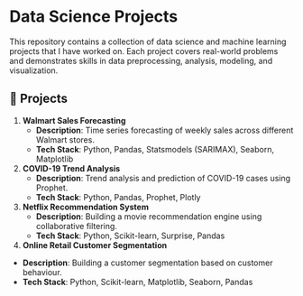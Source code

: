 # Data Science Projects

This repository contains a collection of data science and machine learning projects that I have worked on. Each project covers real-world problems and demonstrates skills in data preprocessing, analysis, modeling, and visualization.

## 📁 Projects

1. **Walmart Sales Forecasting**
   - **Description**: Time series forecasting of weekly sales across different Walmart stores.
   - **Tech Stack**: Python, Pandas, Statsmodels (SARIMAX), Seaborn, Matplotlib
2. **COVID-19 Trend Analysis**
   - **Description**: Trend analysis and prediction of COVID-19 cases using Prophet.
   - **Tech Stack**: Python, Pandas, Prophet, Plotly
3. **Netflix Recommendation System**
   - **Description**: Building a movie recommendation engine using collaborative filtering.
   - **Tech Stack**: Python, Scikit-learn, Surprise, Pandas
4. **Online Retail Customer Segmentation**
  - **Description**: Building a customer segmentation based on customer behaviour.
  - **Tech Stack**: Python, Scikit-learn, Matplotlib, Seaborn, Pandas
